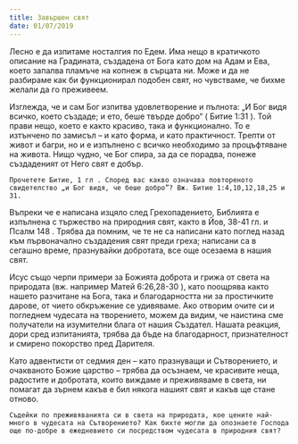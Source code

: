 ```yaml
---
title: Завършен свят
date: 01/07/2019
---
```


Лесно е да изпитаме носталгия по Едем. Има нещо в кратичкото описание на Градината, създадена от Бога като дом на Адам и Ева, което запалва пламъче на копнеж в сърцата ни. Може и да не разбираме как би функционирал подобен свят, но чувстваме, че бихме желали да го преживеем.

Изглежда, че и сам Бог изпитва удовлетворение и пълнота: „И Бог видя всичко, което създаде; и ето, беше твърде добро“ ( Битие 1:31 ). Той прави нещо, което е както красиво, така и функционално. То е изтънчено по замисъл – и като форма, и като практичност. Трепти от живот и багри, но и е изпълнено с всичко необходимо за процъфтяване на живота. Нищо чудно, че Бог спира, за да се порадва, понеже създаденият от Него свят е добър.

`Прочетете Битие, 1 гл . Според вас какво означава повтореното свидетелство „и Бог видя, че беше добро”? Вж. Битие 1:4,10,12,18,25 и 31.`

Въпреки че е написана изцяло след Грехопадението, Библията е изпълнена с тържество на природния свят, както в Йов, 38-41 гл. и Псалм 148 . Трябва да помним, че те не са написани като поглед назад към първоначално създадения свят преди греха; написани са в сегашно време, празнувайки добротата, все още осезаема в нашия свят.

Исус също черпи примери за Божията доброта и грижа от света на природата (вж. например Матей 6:26,28-30 ), като поощрява както нашето разчитане на Бога, така и благодарността ни за простичките дарове, от чието обкръжение се удивяваме. Ако отворим очите си и погледнем чудесата на творението, можем да видим, че наистина сме получатели на изумителни блага от нашия Създател. Нашата реакция, дори сред изпитанията, трябва да бъде на благодарност, признателност и смирено покорство пред Дарителя.

Като адвентисти от седмия ден – като празнуващи и Сътворението, и очакваното Божие царство – трябва да осъзнаем, че красивите неща, радостите и добротата, които виждаме и преживяваме в света, ни помагат да зърнем какъв е бил някога нашият свят и какъв ще стане отново.

`Съдейки по преживяванията си в света на природата, кое цените най-много в чудесата на Сътворението? Как бихте могли да опознаете Господа още по-добре в ежедневието си посредством чудесата в природния свят?`